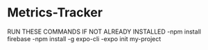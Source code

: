 # Metrics-Tracker
RUN THESE COMMANDS IF NOT ALREADY INSTALLED 
-npm install firebase
-npm install -g expo-cli
-expo init my-project
